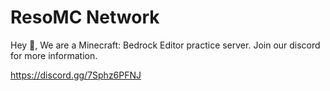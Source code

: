 # ResoMC Network

Hey 👋, We are a Minecraft: Bedrock Editor practice server. Join our discord for more information.

https://discord.gg/7Sphz6PFNJ
